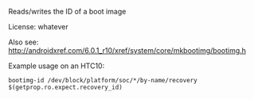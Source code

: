 Reads/writes the ID of a boot image

License: whatever

Also see: http://androidxref.com/6.0.1_r10/xref/system/core/mkbootimg/bootimg.h

Example usage on an HTC10:

```
bootimg-id /dev/block/platform/soc/*/by-name/recovery $(getprop.ro.expect.recovery_id)
```

